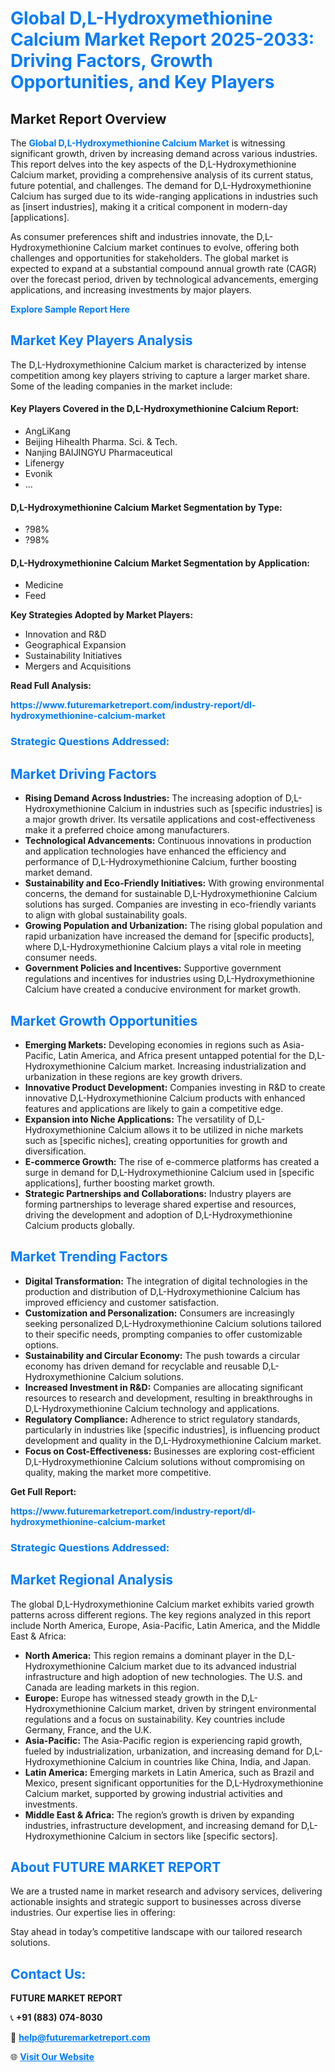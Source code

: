 <h1 style="color: #007BFF;">Global D,L-Hydroxymethionine Calcium Market Report 2025-2033: Driving Factors, Growth Opportunities, and Key Players</h1>

<section id="overview">
<h2>Market Report Overview</h2>
<p>The <a href="https://www.futuremarketreport.com/industry-report/dl-hydroxymethionine-calcium-market" style="color: #007BFF; text-decoration: none;"><strong>Global D,L-Hydroxymethionine Calcium Market</strong></a> is witnessing significant growth, driven by increasing demand across various industries. This report delves into the key aspects of the D,L-Hydroxymethionine Calcium market, providing a comprehensive analysis of its current status, future potential, and challenges. The demand for D,L-Hydroxymethionine Calcium has surged due to its wide-ranging applications in industries such as [insert industries], making it a critical component in modern-day [applications].</p>
<p>As consumer preferences shift and industries innovate, the D,L-Hydroxymethionine Calcium market continues to evolve, offering both challenges and opportunities for stakeholders. The global market is expected to expand at a substantial compound annual growth rate (CAGR) over the forecast period, driven by technological advancements, emerging applications, and increasing investments by major players.</p>
</section>

<section id="overview">
<p><a href="https://www.futuremarketreport.com/request-sample/reportId=98250" style="color: #007BFF; text-decoration: none;"><strong>Explore Sample Report Here</strong></a></p>
</section>

<section id="key-players">
<h2 style="color: #007BFF;">Market Key Players Analysis</h2>
<p>The D,L-Hydroxymethionine Calcium market is characterized by intense competition among key players striving to capture a larger market share. Some of the leading companies in the market include:</p>
<h4>Key Players Covered in the D,L-Hydroxymethionine Calcium Report:</h4>
<ul><li>AngLiKang</li><li>Beijing Hihealth Pharma. Sci. &amp; Tech.</li><li>Nanjing BAIJINGYU Pharmaceutical</li><li>Lifenergy</li><li>Evonik</li><li>...</li></ul>
<h4>D,L-Hydroxymethionine Calcium Market Segmentation by Type:</h4>
<ul><li>?98%</li><li>?98%</li></ul>

<h4>D,L-Hydroxymethionine Calcium Market Segmentation by Application:</h4>
<ul><li>Medicine</li><li>Feed</li></ul>
<p><strong>Key Strategies Adopted by Market Players:</strong></p>
<ul>
<li>Innovation and R&D</li>
<li>Geographical Expansion</li>
<li>Sustainability Initiatives</li>
<li>Mergers and Acquisitions</li>
</ul>
</section>

<section>
<p><strong>Read Full Analysis: </strong></p><a href="https://www.futuremarketreport.com/industry-report/dl-hydroxymethionine-calcium-market" style="color: #007BFF; text-decoration: none;"><strong>https://www.futuremarketreport.com/industry-report/dl-hydroxymethionine-calcium-market</strong></a>
<h3 style="color: #007BFF;">Strategic Questions Addressed:</h3>
</section>

<section id="driving-factors">
<h2 style="color: #007BFF;">Market Driving Factors</h2>
<ul>
<li><strong>Rising Demand Across Industries:</strong> The increasing adoption of D,L-Hydroxymethionine Calcium in industries such as [specific industries] is a major growth driver. Its versatile applications and cost-effectiveness make it a preferred choice among manufacturers.</li>
<li><strong>Technological Advancements:</strong> Continuous innovations in production and application technologies have enhanced the efficiency and performance of D,L-Hydroxymethionine Calcium, further boosting market demand.</li>
<li><strong>Sustainability and Eco-Friendly Initiatives:</strong> With growing environmental concerns, the demand for sustainable D,L-Hydroxymethionine Calcium solutions has surged. Companies are investing in eco-friendly variants to align with global sustainability goals.</li>
<li><strong>Growing Population and Urbanization:</strong> The rising global population and rapid urbanization have increased the demand for [specific products], where D,L-Hydroxymethionine Calcium plays a vital role in meeting consumer needs.</li>
<li><strong>Government Policies and Incentives:</strong> Supportive government regulations and incentives for industries using D,L-Hydroxymethionine Calcium have created a conducive environment for market growth.</li>
</ul>
</section>

<section id="growth-opportunities">
<h2 style="color: #007BFF;">Market Growth Opportunities</h2>
<ul>
<li><strong>Emerging Markets:</strong> Developing economies in regions such as Asia-Pacific, Latin America, and Africa present untapped potential for the D,L-Hydroxymethionine Calcium market. Increasing industrialization and urbanization in these regions are key growth drivers.</li>
<li><strong>Innovative Product Development:</strong> Companies investing in R&D to create innovative D,L-Hydroxymethionine Calcium products with enhanced features and applications are likely to gain a competitive edge.</li>
<li><strong>Expansion into Niche Applications:</strong> The versatility of D,L-Hydroxymethionine Calcium allows it to be utilized in niche markets such as [specific niches], creating opportunities for growth and diversification.</li>
<li><strong>E-commerce Growth:</strong> The rise of e-commerce platforms has created a surge in demand for D,L-Hydroxymethionine Calcium used in [specific applications], further boosting market growth.</li>
<li><strong>Strategic Partnerships and Collaborations:</strong> Industry players are forming partnerships to leverage shared expertise and resources, driving the development and adoption of D,L-Hydroxymethionine Calcium products globally.</li>
</ul>
</section>

<section id="trending-factors">
<h2 style="color: #007BFF;">Market Trending Factors</h2>
<ul>
<li><strong>Digital Transformation:</strong> The integration of digital technologies in the production and distribution of D,L-Hydroxymethionine Calcium has improved efficiency and customer satisfaction.</li>
<li><strong>Customization and Personalization:</strong> Consumers are increasingly seeking personalized D,L-Hydroxymethionine Calcium solutions tailored to their specific needs, prompting companies to offer customizable options.</li>
<li><strong>Sustainability and Circular Economy:</strong> The push towards a circular economy has driven demand for recyclable and reusable D,L-Hydroxymethionine Calcium solutions.</li>
<li><strong>Increased Investment in R&D:</strong> Companies are allocating significant resources to research and development, resulting in breakthroughs in D,L-Hydroxymethionine Calcium technology and applications.</li>
<li><strong>Regulatory Compliance:</strong> Adherence to strict regulatory standards, particularly in industries like [specific industries], is influencing product development and quality in the D,L-Hydroxymethionine Calcium market.</li>
<li><strong>Focus on Cost-Effectiveness:</strong> Businesses are exploring cost-efficient D,L-Hydroxymethionine Calcium solutions without compromising on quality, making the market more competitive.</li>
</ul>
</section>

<section>
<p><strong>Get Full Report: </strong></p><a href="https://www.futuremarketreport.com/industry-report/dl-hydroxymethionine-calcium-market" style="color: #007BFF; text-decoration: none;"><strong>https://www.futuremarketreport.com/industry-report/dl-hydroxymethionine-calcium-market</strong></a>
<h3 style="color: #007BFF;">Strategic Questions Addressed:</h3>
</section>


<section id="regional-analysis">
<h2 style="color: #007BFF;">Market Regional Analysis</h2>
<p>The global D,L-Hydroxymethionine Calcium market exhibits varied growth patterns across different regions. The key regions analyzed in this report include North America, Europe, Asia-Pacific, Latin America, and the Middle East & Africa:</p>
<ul>
<li><strong>North America:</strong> This region remains a dominant player in the D,L-Hydroxymethionine Calcium market due to its advanced industrial infrastructure and high adoption of new technologies. The U.S. and Canada are leading markets in this region.</li>
<li><strong>Europe:</strong> Europe has witnessed steady growth in the D,L-Hydroxymethionine Calcium market, driven by stringent environmental regulations and a focus on sustainability. Key countries include Germany, France, and the U.K.</li>
<li><strong>Asia-Pacific:</strong> The Asia-Pacific region is experiencing rapid growth, fueled by industrialization, urbanization, and increasing demand for D,L-Hydroxymethionine Calcium in countries like China, India, and Japan.</li>
<li><strong>Latin America:</strong> Emerging markets in Latin America, such as Brazil and Mexico, present significant opportunities for the D,L-Hydroxymethionine Calcium market, supported by growing industrial activities and investments.</li>
<li><strong>Middle East & Africa:</strong> The region’s growth is driven by expanding industries, infrastructure development, and increasing demand for D,L-Hydroxymethionine Calcium in sectors like [specific sectors].</li>
</ul>
</section>

<footer>
<h2 style="color: #007BFF;">About FUTURE MARKET REPORT</h2>
<p>We are a trusted name in market research and advisory services, delivering actionable insights and strategic support to businesses across diverse industries. Our expertise lies in offering:</p>

<p>Stay ahead in today’s competitive landscape with our tailored research solutions.</p>

<h2 style="color: #007BFF;">Contact Us:</h2>
<p><strong>FUTURE MARKET REPORT</strong></p>
<p>📞 <strong>+91 (883) 074-8030</strong></p>
<p>📧 <strong><a href="mailto:help@futuremarketreport.com" style="color: #007BFF;">help@futuremarketreport.com</a></strong></p>
<p>🌐 <strong><a href="https://www.futuremarketreport.com/" style="color: #007BFF;">Visit Our Website</a></strong></p>
</footer>